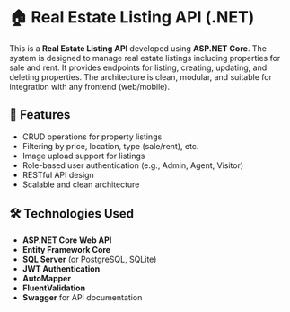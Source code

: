 # 🏠 Real Estate Listing API (.NET)

This is a **Real Estate Listing API** developed using **ASP.NET Core**. The system is designed to manage real estate listings including properties for sale and rent. It provides endpoints for listing, creating, updating, and deleting properties. The architecture is clean, modular, and suitable for integration with any frontend (web/mobile).

## 🚀 Features

- CRUD operations for property listings
- Filtering by price, location, type (sale/rent), etc.
- Image upload support for listings
- Role-based user authentication (e.g., Admin, Agent, Visitor)
- RESTful API design
- Scalable and clean architecture

## 🛠️ Technologies Used

- **ASP.NET Core Web API**
- **Entity Framework Core**
- **SQL Server** (or PostgreSQL, SQLite)
- **JWT Authentication**
- **AutoMapper**
- **FluentValidation**
- **Swagger** for API documentation
